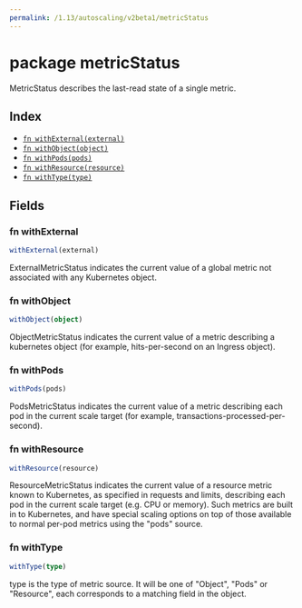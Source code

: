 ```yaml
---
permalink: /1.13/autoscaling/v2beta1/metricStatus
---
```


# package metricStatus

MetricStatus describes the last-read state of a single metric.

## Index

* [`fn withExternal(external)`](#fn-withexternal)
* [`fn withObject(object)`](#fn-withobject)
* [`fn withPods(pods)`](#fn-withpods)
* [`fn withResource(resource)`](#fn-withresource)
* [`fn withType(type)`](#fn-withtype)

## Fields

### fn withExternal

```ts
withExternal(external)
```

ExternalMetricStatus indicates the current value of a global metric not associated with any Kubernetes object.

### fn withObject

```ts
withObject(object)
```

ObjectMetricStatus indicates the current value of a metric describing a kubernetes object (for example, hits-per-second on an Ingress object).

### fn withPods

```ts
withPods(pods)
```

PodsMetricStatus indicates the current value of a metric describing each pod in the current scale target (for example, transactions-processed-per-second).

### fn withResource

```ts
withResource(resource)
```

ResourceMetricStatus indicates the current value of a resource metric known to Kubernetes, as specified in requests and limits, describing each pod in the current scale target (e.g. CPU or memory).  Such metrics are built in to Kubernetes, and have special scaling options on top of those available to normal per-pod metrics using the "pods" source.

### fn withType

```ts
withType(type)
```

type is the type of metric source.  It will be one of "Object", "Pods" or "Resource", each corresponds to a matching field in the object.